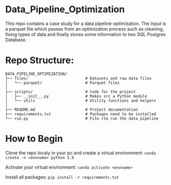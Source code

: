 # Data_Pipeline_Optimization
This repo contains a case study for a data pipeline optimization. The input is a parquet file which passes from an optimization process
such as cleaning, fixing types of data and finally stores some information to two SQL Postgres Database.

# Repo Structure:
```
DATA_PIPELINE_OPTIMIZATION/
├── files/                         # Datasets and raw data files
│   └── parquet/                   # Parquet files
│
├── scripts/                       # Code for the project
│   ├── __init__.py                # Makes src a Python module
│   └── utils                      # Utility functions and helpers
│
├── README.md                      # Project documentation
├── requirements.txt               # Packages need to be installed
└── run.py                         # File rto run the data pipeline
```
# How to  Begin

Clone the repo localy in your pc and create a virtual environment:
`conda create -n <envname> python 3.9`

Activate your virtual environment:
`conda activate <envname>`

Install all packages:
`pip install -r requirements.txt`